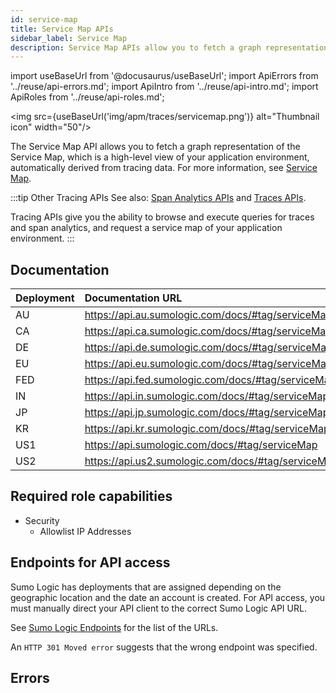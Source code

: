 ```yaml
---
id: service-map
title: Service Map APIs
sidebar_label: Service Map
description: Service Map APIs allow you to fetch a graph representation of the Service Map.
---
```


import useBaseUrl from '@docusaurus/useBaseUrl';
import ApiErrors from '../reuse/api-errors.md';
import ApiIntro from '../reuse/api-intro.md';
import ApiRoles from '../reuse/api-roles.md';

<img src={useBaseUrl('img/apm/traces/servicemap.png')} alt="Thumbnail icon" width="50"/>

The Service Map API allows you to fetch a graph representation of the Service Map, which is a high-level view of your application environment, automatically derived from tracing data. For more information, see [Service Map](/docs/apm/traces/services-list-map).

:::tip Other Tracing APIs
See also: [Span Analytics APIs](/docs/api/span-analytics) and [Traces APIs](/docs/api/tracing).

Tracing APIs give you the ability to browse and execute queries for traces and span analytics, and request a service map of your application environment.
:::

## Documentation   

<ApiIntro/> 

| Deployment | Documentation URL                                  |
|:------------|:----------------------------------------------------|
| AU         | https://api.au.sumologic.com/docs/#tag/serviceMap  |
| CA         | https://api.ca.sumologic.com/docs/#tag/serviceMap  |
| DE         | https://api.de.sumologic.com/docs/#tag/serviceMap  |
| EU         | https://api.eu.sumologic.com/docs/#tag/serviceMap  |
| FED        | https://api.fed.sumologic.com/docs/#tag/serviceMap |
| IN         | https://api.in.sumologic.com/docs/#tag/serviceMap  |
| JP         | https://api.jp.sumologic.com/docs/#tag/serviceMap  |
| KR         | https://api.kr.sumologic.com/docs/#tag/serviceMap  |
| US1        | https://api.sumologic.com/docs/#tag/serviceMap     |
| US2        | https://api.us2.sumologic.com/docs/#tag/serviceMap |

## Required role capabilities

<ApiRoles/>

* Security
    * Allowlist IP Addresses

## Endpoints for API access  

Sumo Logic has deployments that are assigned depending on the geographic location and the date an account is created. For API access, you must manually direct your API client to the correct Sumo Logic API URL.

See [Sumo Logic Endpoints](/docs/api/getting-started#sumo-logic-endpoints-by-deployment-and-firewall-security) for the list of the URLs.

An `HTTP 301 Moved error` suggests that the wrong endpoint was specified.

## Errors  

<ApiErrors/>
